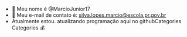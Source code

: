 - 👋 Meu nome é @MarcioJunior17
- 👀 Meu e-mail de contato é: silva.lopes.marcio@escola.pr.gov.br
- Atualmente estou. atualizando programação aqui no githubCategories
Categories
💰


